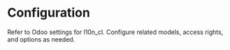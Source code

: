# Configuration

Refer to Odoo settings for l10n_cl. Configure related models, access rights, and options as needed.
